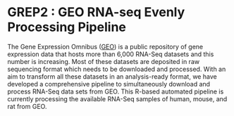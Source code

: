 # GREP2 : GEO RNA-seq Evenly Processing Pipeline

The Gene Expression Omnibus ([GEO](https://www.ncbi.nlm.nih.gov/geo/)) is a public repository of gene expression data 
that hosts more than 6,000 RNA-Seq datasets and this number is increasing. Most of these datasets are deposited in raw sequencing 
format which needs to be downloaded and processed. With an aim to transform all these datasets in an analysis-ready format, 
we have developed a comprehensive pipeline to simultaneously download and process RNA-Seq data sets from GEO. This R-based automated pipeline is 
currently processing the available RNA-Seq samples of human, mouse, and rat from GEO.
